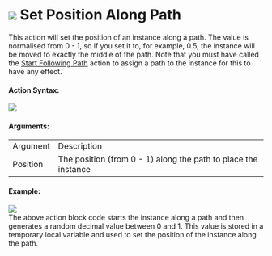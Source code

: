 #  ![](https://gms.magecorn.com/Manual/assets/Images/Scripting_Reference/Drag_And_Drop/Reference/Paths/i_Paths_Set_Position_Along_Path.png) Set Position Along Path

This action will set the position of an instance along a path. The value
is normalised from 0 - 1, so if you set it to, for example, 0.5, the
instance will be moved to exactly the middle of the path. Note that you
must have called the [Start Following Path](Start_Following_Path)
action to assign a path to the instance for this to have any effect.

#### Action Syntax:

  
![](https://gms.magecorn.com/Manual/assets/Images/Scripting_Reference/Drag_And_Drop/Reference/Paths/a_Paths_Set_Position_Along_Path.png)  

#### Arguments:

|          |                                                                |
|----------|----------------------------------------------------------------|
| Argument | Description                                                    |
| Position | The position (from 0 - 1) along the path to place the instance |

#### Example:

  
![](https://gms.magecorn.com/Manual/assets/Images/Scripting_Reference/Drag_And_Drop/Reference/Paths/e_Paths_Set_Position_Along_Path.png)  
The above action block code starts the instance along a path and then
generates a random decimal value between 0 and 1. This value is stored
in a temporary local variable and used to set the position of the
instance along the path.
